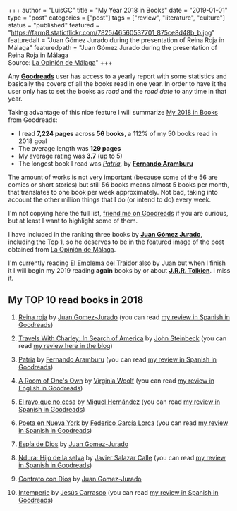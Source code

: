 +++
author = "LuisGC"
title = "My Year 2018 in Books"
date = "2019-01-01"
type = "post"
categories = ["post"]
tags = ["review", "literature", "culture"]
status = "published"
featured = "https://farm8.staticflickr.com/7825/46560537701_875ce8d48b_b.jpg"
featuredalt = "Juan Gómez Jurado during the presentation of Reina Roja in Málaga"
featuredpath = "Juan Gómez Jurado during the presentation of Reina Roja in Málaga<br /> Source: <a href='https://www.laopiniondemalaga.es/cultura-espectaculos/2018/11/23/prohibo-terminantemente-leais-entrevista/1049352.html'>La Opinión de Málaga</a>"
+++

Any [**Goodreads**](https://www.goodreads.com/) user has access to a yearly report with some statistics and basically the covers of all the books read in one year. In order to have it the user only has to set the books as _read_ and the _read date_ to any time in that year.

Taking advantage of this nice feature I will summarize [My 2018 in Books]([**Goodreads**](https://www.goodreads.com/)) from Goodreads:

* I read **7,224 pages** across **56 books**, a 112% of my 50 books read in 2018 goal
* The average length was **129 pages**
* My average rating was **3.7** (up to 5)
* The longest book I read was [_Patria_](https://simple.wikipedia.org/wiki/Patria_(novel)), by [**Fernando Aramburu**](https://en.wikipedia.org/wiki/Fernando_Aramburu)

The amount of works is not very important (because some of the 56 are comics or short stories) but still 56 books means almost 5 books per month, that translates to one book per week approximately. Not bad, taking into account the other million things that I do (or intend to do) every week.

I'm not copying here the full list, [friend me on Goodreads](https://www.goodreads.com/user/show/12155365-luis) if you are curious, but at least I want to highlight some of them.

I have included in the ranking three books by [**Juan Gómez Jurado**](https://en.wikipedia.org/wiki/Juan_G%C3%B3mez-Jurado), including the Top 1, so he deserves to be in the featured image of the post obtained from <a href='https://www.laopiniondemalaga.es/cultura-espectaculos/2018/11/23/prohibo-terminantemente-leais-entrevista/1049352.html'>La Opinión de Málaga</a>.

I'm currently reading [El Emblema del Traidor](https://www.goodreads.com/book/show/13086272-el-emblema-del-traidor) also by Juan but when I finish it I will begin my 2019 reading **again** books by or about [**J.R.R. Tolkien**](https://en.wikipedia.org/wiki/J._R._R._Tolkien). I miss it.

## My TOP 10 read books in 2018

1. <a href="https://www.goodreads.com/book/show/42392504-reina-roja">Reina roja</a> by <a href="https://www.goodreads.com/author/show/364872.Juan_Gomez_Jurado">Juan Gomez-Jurado</a> (you can read [my review in Spanish in Goodreads](https://www.goodreads.com/review/show/2593970922))

2. <a href="https://www.goodreads.com/book/show/8135136-travels-with-charley">Travels With Charley: In Search of America</a> by <a href="https://www.goodreads.com/author/show/585.John_Steinbeck">John Steinbeck</a> (you can read [my review here in the blog](/blog/2018/02/travels-with-charley-by-john-steinbeck/))

3. <a href="https://www.goodreads.com/book/show/31842429-patria">Patria</a> by <a href="https://www.goodreads.com/author/show/68308.Fernando_Aramburu">Fernando Aramburu</a> (you can read [my review in Spanish in Goodreads](https://www.goodreads.com/review/show/2251783938))

4. <a href="https://www.goodreads.com/book/show/37944086-a-room-of-one-s-own">A Room of One's Own</a> by <a href="https://www.goodreads.com/author/show/6765.Virginia_Woolf">Virginia Woolf</a> (you can read [my review in English in Goodreads](https://www.goodreads.com/review/show/2354781993))

5. <a href="https://www.goodreads.com/book/show/19051109-el-rayo-que-no-cesa">El rayo que no cesa</a> by <a href="https://www.goodreads.com/author/show/527954.Miguel_Hern_ndez">Miguel Hernández</a> (you can read [my review in Spanish in Goodreads](https://www.goodreads.com/review/show/2360895290))

6. <a href="https://www.goodreads.com/book/show/34918025-poeta-en-nueva-york">Poeta en Nueva York</a> by <a href="https://www.goodreads.com/author/show/44150.Federico_Garc_a_Lorca">Federico García Lorca</a> (you can read [my review in Spanish in Goodreads](https://www.goodreads.com/review/show/2360896179))

7. <a href="https://www.goodreads.com/book/show/8362050-esp-a-de-dios">Espía de Dios</a> by <a href="https://www.goodreads.com/author/show/364872.Juan_Gomez_Jurado">Juan Gomez-Jurado</a>

8. <a href="https://www.goodreads.com/book/show/36524894-ndura">Ndura: Hijo de la selva</a> by <a href="https://www.goodreads.com/author/show/8433319.Javier_Salazar_Calle">Javier Salazar Calle</a> (you can read [my review in Spanish in Goodreads](https://www.goodreads.com/review/show/2447363435))

9. <a href="https://www.goodreads.com/book/show/11934526-contrato-con-dios">Contrato con Dios</a> by <a href="https://www.goodreads.com/author/show/364872.Juan_Gomez_Jurado">Juan Gomez-Jurado</a>

10. <a href="https://www.goodreads.com/book/show/17268452-intemperie">Intemperie</a> by <a href="https://www.goodreads.com/author/show/6899846.Jes_s_Carrasco">Jesús Carrasco</a> (you can read [my review in Spanish in Goodreads](https://www.goodreads.com/review/show/2359397308))

